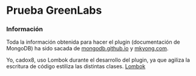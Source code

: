 # Prueba GreenLabs

### Información

Toda la información obtenida para hacer el plugin (documentación de MongoDB)
 ha sido sacada de [mongodb.github.io](http://mongodb.github.io/mongo-java-driver/2.13/getting-started/quick-tour/)
 y [mkyong.com](https://www.mkyong.com/mongodb/java-mongodb-update-document/).
 
 Yo, cadox8, uso Lombok durante el desarrollo del plugin, ya que agiliza la escritura de código estiliza las distintas clases.
 [Lombok](https://projectlombok.org)
